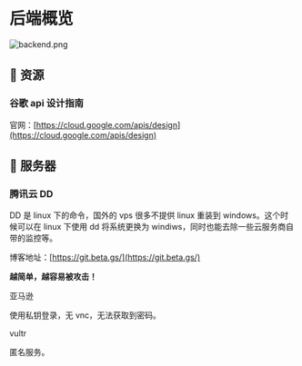 # 后端概览

![backend.png](https://static.yoouu.cn/static/imgs/doc/back-end/backend.png)

## 📌 资源

### 谷歌 api 设计指南

官网：[https://cloud.google.com/apis/design](https://cloud.google.com/apis/design)

## 📌 服务器

### 腾讯云 DD

DD 是 linux 下的命令，国外的 vps 很多不提供 linux 重装到 windows。这个时候可以在 linux 下使用 dd 将系统更换为 windiws，同时也能去除一些云服务商自带的监控等。

博客地址：[https://git.beta.gs/](https://git.beta.gs/)

**越简单，越容易被攻击！**

亚马逊

使用私钥登录，无 vnc，无法获取到密码。

vultr

匿名服务。
